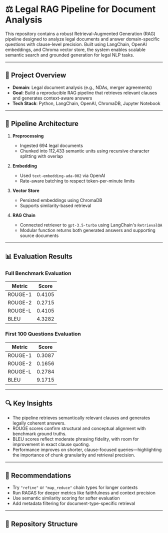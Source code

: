 # ⚖️ Legal RAG Pipeline for Document Analysis

This repository contains a robust Retrieval-Augmented Generation (RAG) pipeline designed to analyze legal documents and answer domain-specific questions with clause-level precision. Built using LangChain, OpenAI embeddings, and Chroma vector store, the system enables scalable semantic search and grounded generation for legal NLP tasks.

---

## 🚀 Project Overview

- **Domain**: Legal document analysis (e.g., NDAs, merger agreements)
- **Goal**: Build a reproducible RAG pipeline that retrieves relevant clauses and generates context-aware answers
- **Tech Stack**: Python, LangChain, OpenAI, ChromaDB, Jupyter Notebook

---

## 🧠 Pipeline Architecture

1. **Preprocessing**  
   - Ingested 694 legal documents  
   - Chunked into 112,433 semantic units using recursive character splitting with overlap

2. **Embedding**  
   - Used `text-embedding-ada-002` via OpenAI  
   - Rate-aware batching to respect token-per-minute limits

3. **Vector Store**  
   - Persisted embeddings using ChromaDB  
   - Supports similarity-based retrieval

4. **RAG Chain**  
   - Connected retriever to `gpt-3.5-turbo` using LangChain's `RetrievalQA`  
   - Modular function returns both generated answers and supporting source documents

---

## 📊 Evaluation Results

### Full Benchmark Evaluation
| Metric     | Score   |
|------------|---------|
| ROUGE-1    | 0.4105  |
| ROUGE-2    | 0.2715  |
| ROUGE-L    | 0.4105  |
| BLEU       | 4.3282  |

### First 100 Questions Evaluation
| Metric     | Score   |
|------------|---------|
| ROUGE-1    | 0.3087  |
| ROUGE-2    | 0.1656  |
| ROUGE-L    | 0.2784  |
| BLEU       | 9.1715  |

---

## 🔍 Key Insights

- The pipeline retrieves semantically relevant clauses and generates legally coherent answers.
- ROUGE scores confirm structural and conceptual alignment with benchmark ground truths.
- BLEU scores reflect moderate phrasing fidelity, with room for improvement in exact clause quoting.
- Performance improves on shorter, clause-focused queries—highlighting the importance of chunk granularity and retrieval precision.

---

## 🧪 Recommendations

- Try `"refine"` or `"map_reduce"` chain types for longer contexts
- Run RAGAS for deeper metrics like faithfulness and context precision
- Use semantic similarity scoring for softer evaluation
- Add metadata filtering for document-type-specific retrieval

---

## 📁 Repository Structure
